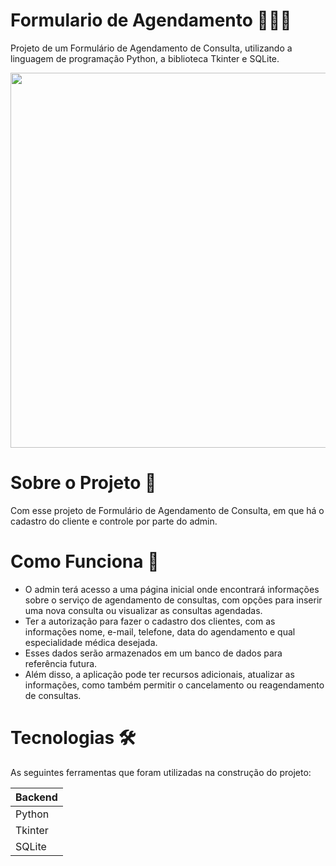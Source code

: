 # Formulario de Agendamento 👩🏻‍💻
Projeto de um Formulário de Agendamento de Consulta, utilizando a linguagem de programação Python, a biblioteca Tkinter e SQLite.

<div>
<img src="https://github.com/user-attachments/assets/d0d948f8-54c1-4a2d-9850-64a25b3ecf28" width="600px" />

# Sobre o Projeto 📑
Com esse projeto de Formulário de Agendamento de Consulta, em que há o cadastro do cliente e controle por parte do admin.

# Como Funciona 🎯
<div>
  <ul>
    <li>O admin terá acesso a uma página inicial onde encontrará informações sobre o serviço de agendamento de consultas, com opções para inserir uma nova consulta ou visualizar as consultas agendadas.
    <li>Ter a autorização para fazer o cadastro dos clientes, com as informações nome, e-mail, telefone, data do agendamento e qual especialidade médica desejada.
    <li>Esses dados serão armazenados em um banco de dados para referência futura. 
    <li>Além disso, a aplicação pode ter recursos adicionais, atualizar as informações, como também permitir o cancelamento ou reagendamento de consultas.      
    </li>  
  </ul>
</div>

# Tecnologias 🛠️
As seguintes ferramentas que foram utilizadas na construção do projeto:
<table>
  <thead>
    <th>Backend</th>
  </thead>
  <tbody>
    <tr>
      <td>Python</td>
    </tr>
    <tr>
      <td>Tkinter</td>
    </tr>
    <tr>
      <td>SQLite</td>
    </tr>
  </tbody>
</table>

